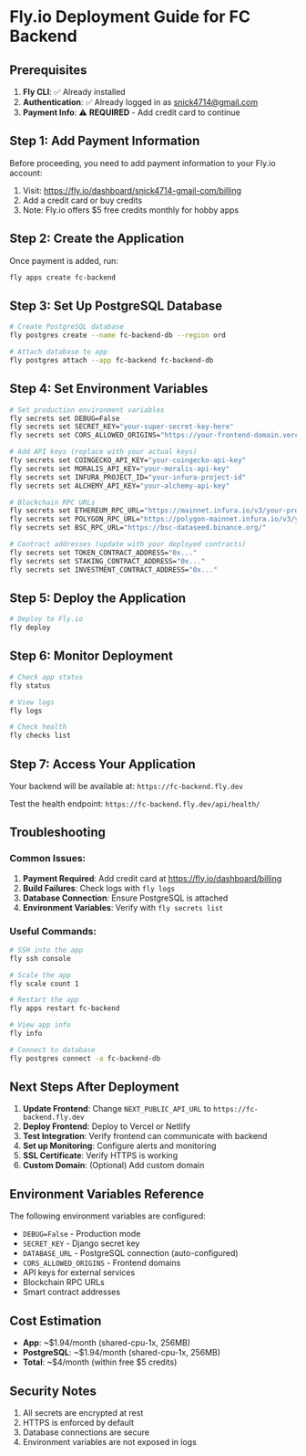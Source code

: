 # Fly.io Deployment Guide for FC Backend

## Prerequisites

1. **Fly CLI**: ✅ Already installed
2. **Authentication**: ✅ Already logged in as snick4714@gmail.com
3. **Payment Info**: ⚠️  **REQUIRED** - Add credit card to continue

## Step 1: Add Payment Information

Before proceeding, you need to add payment information to your Fly.io account:

1. Visit: https://fly.io/dashboard/snick4714-gmail-com/billing
2. Add a credit card or buy credits
3. Note: Fly.io offers $5 free credits monthly for hobby apps

## Step 2: Create the Application

Once payment is added, run:

```bash
fly apps create fc-backend
```

## Step 3: Set Up PostgreSQL Database

```bash
# Create PostgreSQL database
fly postgres create --name fc-backend-db --region ord

# Attach database to app
fly postgres attach --app fc-backend fc-backend-db
```

## Step 4: Set Environment Variables

```bash
# Set production environment variables
fly secrets set DEBUG=False
fly secrets set SECRET_KEY="your-super-secret-key-here"
fly secrets set CORS_ALLOWED_ORIGINS="https://your-frontend-domain.vercel.app"

# Add API keys (replace with your actual keys)
fly secrets set COINGECKO_API_KEY="your-coingecko-api-key"
fly secrets set MORALIS_API_KEY="your-moralis-api-key"
fly secrets set INFURA_PROJECT_ID="your-infura-project-id"
fly secrets set ALCHEMY_API_KEY="your-alchemy-api-key"

# Blockchain RPC URLs
fly secrets set ETHEREUM_RPC_URL="https://mainnet.infura.io/v3/your-project-id"
fly secrets set POLYGON_RPC_URL="https://polygon-mainnet.infura.io/v3/your-project-id"
fly secrets set BSC_RPC_URL="https://bsc-dataseed.binance.org/"

# Contract addresses (update with your deployed contracts)
fly secrets set TOKEN_CONTRACT_ADDRESS="0x..."
fly secrets set STAKING_CONTRACT_ADDRESS="0x..."
fly secrets set INVESTMENT_CONTRACT_ADDRESS="0x..."
```

## Step 5: Deploy the Application

```bash
# Deploy to Fly.io
fly deploy
```

## Step 6: Monitor Deployment

```bash
# Check app status
fly status

# View logs
fly logs

# Check health
fly checks list
```

## Step 7: Access Your Application

Your backend will be available at: `https://fc-backend.fly.dev`

Test the health endpoint: `https://fc-backend.fly.dev/api/health/`

## Troubleshooting

### Common Issues:

1. **Payment Required**: Add credit card at https://fly.io/dashboard/billing
2. **Build Failures**: Check logs with `fly logs`
3. **Database Connection**: Ensure PostgreSQL is attached
4. **Environment Variables**: Verify with `fly secrets list`

### Useful Commands:

```bash
# SSH into the app
fly ssh console

# Scale the app
fly scale count 1

# Restart the app
fly apps restart fc-backend

# View app info
fly info

# Connect to database
fly postgres connect -a fc-backend-db
```

## Next Steps After Deployment

1. **Update Frontend**: Change `NEXT_PUBLIC_API_URL` to `https://fc-backend.fly.dev`
2. **Deploy Frontend**: Deploy to Vercel or Netlify
3. **Test Integration**: Verify frontend can communicate with backend
4. **Set up Monitoring**: Configure alerts and monitoring
5. **SSL Certificate**: Verify HTTPS is working
6. **Custom Domain**: (Optional) Add custom domain

## Environment Variables Reference

The following environment variables are configured:

- `DEBUG=False` - Production mode
- `SECRET_KEY` - Django secret key
- `DATABASE_URL` - PostgreSQL connection (auto-configured)
- `CORS_ALLOWED_ORIGINS` - Frontend domains
- API keys for external services
- Blockchain RPC URLs
- Smart contract addresses

## Cost Estimation

- **App**: ~$1.94/month (shared-cpu-1x, 256MB)
- **PostgreSQL**: ~$1.94/month (shared-cpu-1x, 256MB)
- **Total**: ~$4/month (within free $5 credits)

## Security Notes

1. All secrets are encrypted at rest
2. HTTPS is enforced by default
3. Database connections are secure
4. Environment variables are not exposed in logs
